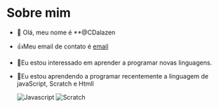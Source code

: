 # Sobre mim
- 👋 Olá, meu nome é **@CDalazen
- 👍Meu email de contato é [email](carlosdalazenprogra@gmail.com)
- 👀Eu estou interessado em aprender a programar novas linguagens.
- 🌱Eu estou aprendendo a programar recentemente a linguagem de javaScript, Scratch e Htmll
 
  ![Javascript](https://img.shields.io/badge/JavaScript-323330?style=for-the-badge&logo=javascript&logoColor=F7DF1E)
![Scratch](https://img.shields.io/badge/Scratch-4D97FF?style=for-the-badge&logo=Scratch&logoColor=white)
